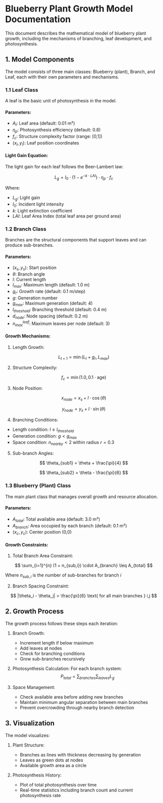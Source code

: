 # Blueberry Plant Growth Model Documentation

This document describes the mathematical model of blueberry plant growth, including the mechanisms of branching, leaf development, and photosynthesis.

## 1. Model Components

The model consists of three main classes: Blueberry (plant), Branch, and Leaf, each with their own parameters and mechanisms.

### 1.1 Leaf Class

A leaf is the basic unit of photosynthesis in the model.

#### Parameters:
- $A_l$: Leaf area (default: 0.01 m²)
- $\eta_p$: Photosynthesis efficiency (default: 0.8)
- $f_c$: Structure complexity factor (range: [0,1])
- $(x_l, y_l)$: Leaf position coordinates

#### Light Gain Equation:
The light gain for each leaf follows the Beer-Lambert law:

$$
L_g = I_0 \cdot (1 - e^{-k \cdot LAI}) \cdot \eta_p \cdot f_c
$$

Where:
- $L_g$: Light gain
- $I_0$: Incident light intensity
- $k$: Light extinction coefficient
- $LAI$: Leaf Area Index (total leaf area per ground area)

### 1.2 Branch Class

Branches are the structural components that support leaves and can produce sub-branches.

#### Parameters:
- $(x_s, y_s)$: Start position
- $\theta$: Branch angle
- $l$: Current length
- $l_{max}$: Maximum length (default: 1.0 m)
- $g_r$: Growth rate (default: 0.1 m/step)
- $g$: Generation number
- $g_{max}$: Maximum generation (default: 4)
- $l_{threshold}$: Branching threshold (default: 0.4 m)
- $d_{node}$: Node spacing (default: 0.2 m)
- $n_{max}^{leaf}$: Maximum leaves per node (default: 3)

#### Growth Mechanisms:

1. Length Growth:

$$
L_{t+1} = \min(L_t + g_r, L_{max})
$$

2. Structure Complexity:

$$
f_c = \min(1.0, 0.1 \cdot \text{age})
$$

3. Node Position:

$$
x_{node} = x_s + l \cdot \cos(\theta)
$$

$$
y_{node} = y_s + l \cdot \sin(\theta)
$$

4. Branching Conditions:
- Length condition: $l \geq l_{threshold}$
- Generation condition: $g < g_{max}$
- Space condition: $n_{nearby} < 2$ within radius $r = 0.3$

5. Sub-branch Angles:

$$
\theta_{sub1} = \theta + \frac{\pi}{4}
$$

$$
\theta_{sub2} = \theta - \frac{\pi}{6}
$$

### 1.3 Blueberry (Plant) Class

The main plant class that manages overall growth and resource allocation.

#### Parameters:
- $A_{total}$: Total available area (default: 3.0 m²)
- $A_{branch}$: Area occupied by each branch (default: 0.1 m²)
- $(x_c, y_c)$: Center position (0,0)

#### Growth Constraints:

1. Total Branch Area Constraint:

$$
\sum_{i=1}^{n} (1 + n_{sub,i}) \cdot A_{branch} \leq A_{total}
$$

Where $n_{sub,i}$ is the number of sub-branches for branch $i$

2. Branch Spacing Constraint:

$$
|\theta_i - \theta_j| > \frac{\pi}{6} \text{ for all main branches } i,j
$$

## 2. Growth Process

The growth process follows these steps each iteration:

1. Branch Growth:
   - Increment length if below maximum
   - Add leaves at nodes
   - Check for branching conditions
   - Grow sub-branches recursively

2. Photosynthesis Calculation:
   For each branch system:
   $$ P_{total} = \sum_{branches} \sum_{leaves} L_g $$

3. Space Management:
   - Check available area before adding new branches
   - Maintain minimum angular separation between main branches
   - Prevent overcrowding through nearby branch detection

## 3. Visualization

The model visualizes:
1. Plant Structure:
   - Branches as lines with thickness decreasing by generation
   - Leaves as green dots at nodes
   - Available growth area as a circle

2. Photosynthesis History:
   - Plot of total photosynthesis over time
   - Real-time statistics including branch count and current photosynthesis rate
